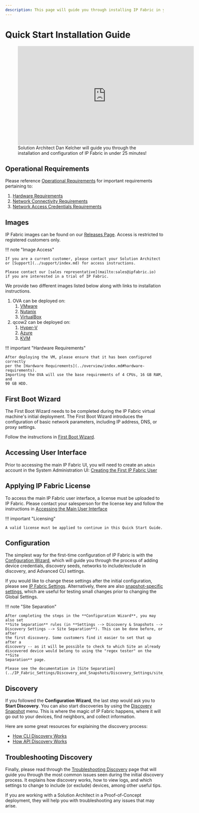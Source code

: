 ```yaml
---
description: This page will guide you through installing IP Fabric in your environment.
---
```


# Quick Start Installation Guide

<figure markdown>
  <iframe width="560" height="315" src="https://www.youtube-nocookie.com/embed/x3WXQFk6paY" title="YouTube video player" frameborder="0" allow="accelerometer; autoplay; clipboard-write; encrypted-media; gyroscope; picture-in-picture; web-share" allowfullscreen></iframe>
  <figcaption>Solution Architect Dan Kelcher will guide you through the installation and configuration of IP Fabric in under 25 minutes!</figcaption>
</figure>

## Operational Requirements

Please reference [Operational Requirements](../overview/index.md#operational-requirements) for important requirements pertaining to:

1. [Hardware Requirements](../overview/index.md#hardware-requirements)
2. [Network Connectivity Requirements](../overview/index.md#network-connectivity-requirements)
3. [Network Access Credentials Requirements](../overview/index.md#network-access-credentials-requirements)

## Images

IP Fabric images can be found on our [Releases Page](https://releases.ipfabric.io/ipfabric/current/).
Access is restricted to registered customers only.

!!! note "Image Access"

    If you are a current customer, please contact your Solution Architect
    or [Support](../support/index.md) for access instructions.

    Please contact our [sales representative](mailto:sales@ipfabric.io)
    if you are interested in a trial of IP Fabric.

We provide two different images listed below along with links to installation
instructions.

1. OVA can be deployed on:
   1. [VMware](01-deployment.md#deploying-on-vmware-ova-virtual-machine)
   2. [Nutanix](01-deployment.md#deploying-a-virtual-machine-to-nutanix)
   3. [VirtualBox](01-deployment.md#deploying-a-virtual-machine-on-virtualbox)
2. qcow2 can be deployed on:
   1. [Hyper-V](01-deployment.md#deploying-on-hyper-v-virtual-machine)
   2. [Azure](01-deployment.md#deploying-a-virtual-machine-on-microsoft-azure)
   3. [KVM](01-deployment.md#deploying-a-virtual-machine-on-kvm)

!!! important "Hardware Requirements"

    After deploying the VM, please ensure that it has been configured correctly
    per the [Hardware Requirements](../overview/index.md#hardware-requirements).
    Importing the OVA will use the base requirements of 4 CPUs, 16 GB RAM, and
    90 GB HDD.

## First Boot Wizard

The First Boot Wizard needs to be completed during the IP Fabric virtual machine's
initial deployment. The First Boot Wizard introduces the configuration of basic
network parameters, including IP address, DNS, or proxy settings.

Follow the instructions in [First Boot Wizard](02-boot_wizard.md).

## Accessing User Interface

Prior to accessing the main IP Fabric UI, you will need to create an `admin`
account in the System Administration UI:
[Creating the First IP Fabric User](03-access_ui.md#accessing-the-main-user-interface)

## Applying IP Fabric License

To access the main IP Fabric user interface, a license must be uploaded to IP
Fabric. Please contact your salesperson for the license key and follow the
instructions in
[Accessing the Main User Interface](03-access_ui.md#accessing-the-main-user-interface)

!!! important "Licensing"

    A valid license must be applied to continue in this Quick Start Guide.

## Configuration

The simplest way for the first-time configuration of IP Fabric is with the
[Configuration Wizard](04-configuration_wizard.md), which will guide you through
the process of adding device credentials, discovery seeds, networks to
include/exclude in discovery, and Advanced CLI settings.

If you would like to change these settings after the initial configuration,
please see [IP Fabric Settings](../IP_Fabric_Settings/configuration_management.md). Alternatively, there
are also
[snapshot-specific settings](../IP_Fabric_GUI/discovery_snapshot.md#snapshot-specific-settings),
which are useful for testing small changes prior to changing the Global Settings.

!!! note "Site Separation"

    After completing the steps in the **Configuration Wizard**, you may also set
    **Site Separation** rules (in **Settings --> Discovery & Snapshots -->
    Discovery Settings --> Site Separation**). This can be done before, or after
    the first discovery. Some customers find it easier to set that up after a
    discovery -- as it will be possible to check to which Site an already
    discovered device would belong to using the "regex tester" on the **Site
    Separation** page.

    Please see the documentation in [Site Separation](../IP_Fabric_Settings/Discovery_and_Snapshots/Discovery_Settings/site_separation.md).

## Discovery

If you followed the **Configuration Wizard**, the last step would ask you to
**Start Discovery**. You can also start discoveries by using the
[Discovery Snapshot](../IP_Fabric_GUI/discovery_snapshot.md) menu. This is
where the magic of IP Fabric happens, where it will go out to your devices, find
neighbors, and collect information.

Here are some great resources for explaining the discovery process:

- [How CLI Discovery Works](../overview/How_Discovery_Works/CLI_discovery.md)
- [How API Discovery Works](../overview/How_Discovery_Works/API_discovery.md)

## Troubleshooting Discovery

Finally, please read through the
[Troubleshooting Discovery](../overview/How_Discovery_Works/troubleshooting_discovery.md)
page that will guide you through the most common issues seen during the initial
discovery process. It explains how discovery works, how to view logs, and which
settings to change to include (or exclude) devices, among other useful tips.

If you are working with a Solution Architect in a Proof-of-Concept deployment,
they will help you with troubleshooting any issues that may arise.
